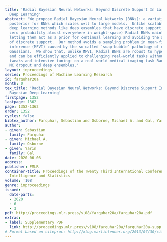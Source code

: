 ```yaml
---
title: 'Radial Bayesian Neural Networks: Beyond Discrete Support In Large-Scale Bayesian
  Deep Learning'
abstract: 'We propose Radial Bayesian Neural Networks (BNNs): a variational approximate
  posterior for BNNs which scales well to large models.  Unlike scalable Bayesian
  deep learning methods like deep ensembles that have discrete support (assign exactly
  zero probability almost everywhere in weight-space) Radial BNNs maintain full support;
  letting them act as a prior for continual learning and avoiding the a priori implausibility
  of discrete support.  Our method avoids a sampling problem in mean-field variational
  inference (MFVI) caused by the so-called ’soap-bubble’ pathology of multivariate
  Gaussians.  We show that, unlike MFVI, Radial BNNs are robust to hyperparameters
  and can be efficiently applied to challenging real-world tasks without needing ad-hoc
  tweaks and intensive tuning: on a real-world medical imaging task Radial BNNs outperform
  MC dropout and deep ensembles.'
layout: inproceedings
series: Proceedings of Machine Learning Research
id: farquhar20a
month: 0
tex_title: 'Radial Bayesian Neural Networks: Beyond Discrete Support In Large-Scale
  Bayesian Deep Learning'
firstpage: 1352
lastpage: 1362
page: 1352-1362
order: 1352
cycles: false
bibtex_author: Farquhar, Sebastian and Osborne, Michael A. and Gal, Yarin
author:
- given: Sebastian
  family: Farquhar
- given: Michael A.
  family: Osborne
- given: Yarin
  family: Gal
date: 2020-06-03
address: 
publisher: PMLR
container-title: Proceedings of the Twenty Third International Conference on Artificial
  Intelligence and Statistics
volume: '108'
genre: inproceedings
issued:
  date-parts:
  - 2020
  - 6
  - 3
pdf: http://proceedings.mlr.press/v108/farquhar20a/farquhar20a.pdf
extras:
- label: Supplementary PDF
  link: http://proceedings.mlr.press/v108/farquhar20a/farquhar20a-supp.pdf
# Format based on citeproc: http://blog.martinfenner.org/2013/07/30/citeproc-yaml-for-bibliographies/
---
```

